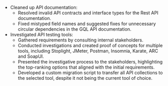 - Cleaned up API documentation:
  - Resolved invalid API contracts and interface types for the Rest API documentation.
  - Fixed mistyped field names and suggested fixes for unnecessary circular dependencies in the GQL API documentation.
- Investigated API testing tools:
  - Gathered requirements by consulting internal stakeholders.
  - Conducted investigations and created proof of concepts for multiple tools, including Stoplight, JMeter, Postman, Insomnia, Karate, ARC and SoapUI.
  - Presented the investigative process to the stakeholders, highlighting the top-ranking options that aligned with the initial requirements.
  - Developed a custom migration script to transfer all API collections to the selected tool, despite it not being the current tool of choice.